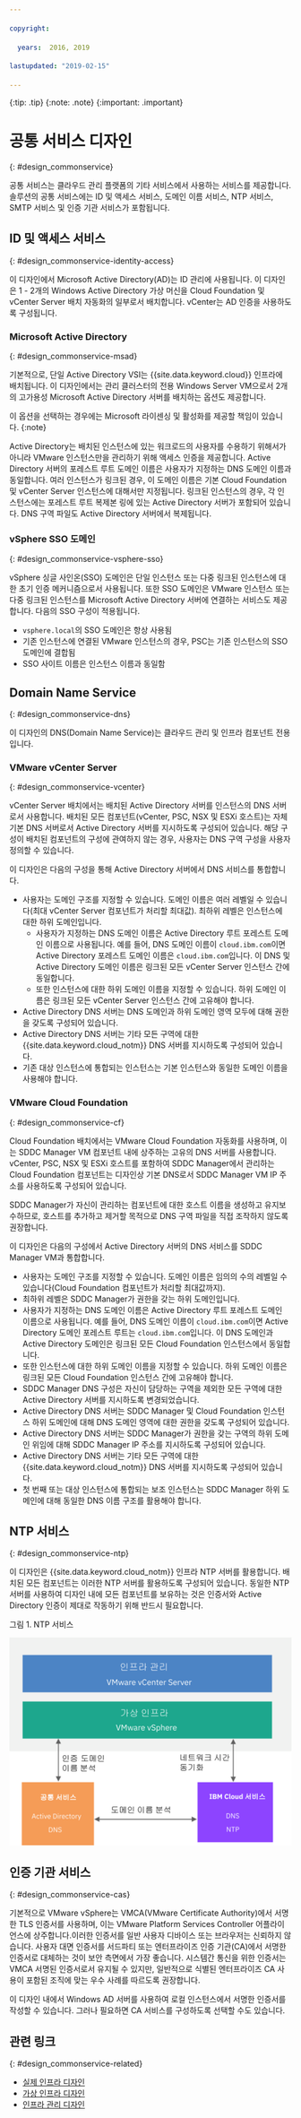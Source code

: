 ```yaml
---

copyright:

  years:  2016, 2019

lastupdated: "2019-02-15"

---
```


{:tip: .tip}
{:note: .note}
{:important: .important}

# 공통 서비스 디자인
{: #design_commonservice}

공통 서비스는 클라우드 관리 플랫폼의 기타 서비스에서 사용하는 서비스를 제공합니다. 솔루션의 공통 서비스에는 ID 및 액세스 서비스, 도메인 이름 서비스, NTP 서비스, SMTP 서비스 및 인증 기관 서비스가 포함됩니다.

## ID 및 액세스 서비스
{: #design_commonservice-identity-access}

이 디자인에서 Microsoft Active Directory(AD)는 ID 관리에 사용됩니다. 이 디자인은 1 - 2개의 Windows Active Directory 가상 머신을 Cloud Foundation 및 vCenter Server 배치 자동화의 일부로서 배치합니다. vCenter는 AD 인증을 사용하도록 구성됩니다.

### Microsoft Active Directory
{: #design_commonservice-msad}

기본적으로, 단일 Active Directory VSI는 {{site.data.keyword.cloud}} 인프라에 배치됩니다. 이 디자인에서는 관리 클러스터의 전용 Windows Server VM으로서 2개의 고가용성 Microsoft Active Directory 서버를 배치하는 옵션도 제공합니다.

이 옵션을 선택하는 경우에는 Microsoft 라이센싱 및 활성화를 제공할 책임이 있습니다.
{:note}

Active Directory는 배치된 인스턴스에 있는 워크로드의 사용자를 수용하기 위해서가 아니라 VMware 인스턴스만을 관리하기 위해 액세스 인증을 제공합니다. Active Directory 서버의 포레스트 루트 도메인 이름은 사용자가 지정하는 DNS 도메인 이름과 동일합니다. 여러 인스턴스가 링크된 경우, 이 도메인 이름은 기본 Cloud Foundation 및 vCenter Server 인스턴스에 대해서만 지정됩니다. 링크된 인스턴스의 경우, 각 인스턴스에는 포레스트 루트 복제본 링에 있는 Active Directory 서버가 포함되어 있습니다. DNS 구역 파일도 Active Directory 서버에서 복제됩니다.

### vSphere SSO 도메인
{: #design_commonservice-vsphere-sso}

vSphere 싱글 사인온(SSO) 도메인은 단일 인스턴스 또는 다중 링크된 인스턴스에 대한 초기 인증 메커니즘으로서 사용됩니다. 또한 SSO 도메인은 VMware 인스턴스 또는 다중 링크된 인스턴스를 Microsoft Active Directory 서버에 연결하는 서비스도 제공합니다. 다음의 SSO 구성이 적용됩니다.  
* `vsphere.local`의 SSO 도메인은 항상 사용됨
* 기존 인스턴스에 연결된 VMware 인스턴스의 경우, PSC는 기존 인스턴스의 SSO 도메인에 결합됨
* SSO 사이트 이름은 인스턴스 이름과 동일함

## Domain Name Service
{: #design_commonservice-dns}

이 디자인의 DNS(Domain Name Service)는 클라우드 관리 및 인프라 컴포넌트 전용입니다.

### VMware vCenter Server
{: #design_commonservice-vcenter}

vCenter Server 배치에서는 배치된 Active Directory 서버를 인스턴스의 DNS 서버로서 사용합니다. 배치된 모든 컴포넌트(vCenter, PSC, NSX 및 ESXi 호스트)는 자체 기본 DNS 서버로서 Active Directory 서버를 지시하도록 구성되어 있습니다. 해당 구성이 배치된 컴포넌트의 구성에 관여하지 않는 경우, 사용자는 DNS 구역 구성을 사용자 정의할 수 있습니다.

이 디자인은 다음의 구성을 통해 Active Directory 서버에서 DNS 서비스를 통합합니다.
* 사용자는 도메인 구조를 지정할 수 있습니다. 도메인 이름은 여러 레벨일 수 있습니다(최대 vCenter Server 컴포넌트가 처리할 최대값). 최하위 레벨은 인스턴스에 대한 하위 도메인입니다.
   * 사용자가 지정하는 DNS 도메인 이름은 Active Directory 루트 포레스트 도메인 이름으로 사용됩니다. 예를 들어, DNS 도메인 이름이 `cloud.ibm.com`이면 Active Directory 포레스트 도메인 이름은 `cloud.ibm.com`입니다. 이 DNS 및 Active Directory 도메인 이름은 링크된 모든 vCenter Server 인스턴스 간에 동일합니다.
   * 또한 인스턴스에 대한 하위 도메인 이름을 지정할 수 있습니다. 하위 도메인 이름은 링크된 모든 vCenter Server 인스턴스 간에 고유해야 합니다.
* Active Directory DNS 서버는 DNS 도메인과 하위 도메인 영역 모두에 대해 권한을 갖도록 구성되어 있습니다.
* Active Directory DNS 서버는 기타 모든 구역에 대한 {{site.data.keyword.cloud_notm}} DNS 서버를 지시하도록 구성되어 있습니다.
* 기존 대상 인스턴스에 통합되는 인스턴스는 기본 인스턴스와 동일한 도메인 이름을 사용해야 합니다.

### VMware Cloud Foundation
{: #design_commonservice-cf}

Cloud Foundation 배치에서는 VMware Cloud Foundation 자동화를 사용하며, 이는 SDDC Manager VM 컴포넌트 내에 상주하는 고유의 DNS 서버를 사용합니다. vCenter, PSC, NSX 및 ESXi 호스트를 포함하여 SDDC Manager에서 관리하는 Cloud Foundation 컴포넌트는 디자인상 기본 DNS로서 SDDC Manager VM IP 주소를 사용하도록 구성되어 있습니다.

SDDC Manager가 자신이 관리하는 컴포넌트에 대한 호스트 이름을 생성하고 유지보수하므로, 호스트를 추가하고 제거할 목적으로 DNS 구역 파일을 직접 조작하지 않도록 권장합니다.

이 디자인은 다음의 구성에서 Active Directory 서버의 DNS 서비스를 SDDC Manager VM과 통합합니다.
* 사용자는 도메인 구조를 지정할 수 있습니다. 도메인 이름은 임의의 수의 레벨일 수 있습니다(Cloud Foundation 컴포넌트가 처리할 최대값까지).
* 최하위 레벨은 SDDC Manager가 권한을 갖는 하위 도메인입니다.
* 사용자가 지정하는 DNS 도메인 이름은 Active Directory 루트 포레스트 도메인 이름으로 사용됩니다. 예를 들어, DNS 도메인 이름이 `cloud.ibm.com`이면 Active Directory 도메인 포레스트 루트는 `cloud.ibm.com`입니다. 이 DNS 도메인과 Active Directory 도메인은 링크된 모든 Cloud Foundation 인스턴스에서 동일합니다.
* 또한 인스턴스에 대한 하위 도메인 이름을 지정할 수 있습니다. 하위 도메인 이름은 링크된 모든 Cloud Foundation 인스턴스 간에 고유해야 합니다.  
* SDDC Manager DNS 구성은 자신이 담당하는 구역을 제외한 모든 구역에 대한 Active Directory 서버를 지시하도록 변경되었습니다.
* Active Directory DNS 서버는 SDDC Manager 및 Cloud Foundation 인스턴스 하위 도메인에 대해 DNS 도메인 영역에 대한 권한을 갖도록 구성되어 있습니다.
* Active Directory DNS 서버는 SDDC Manager가 권한을 갖는 구역의 하위 도메인 위임에 대해 SDDC Manager IP 주소를 지시하도록 구성되어 있습니다.
* Active Directory DNS 서버는 기타 모든 구역에 대한 {{site.data.keyword.cloud_notm}} DNS 서버를 지시하도록 구성되어 있습니다.
* 첫 번째 또는 대상 인스턴스에 통합되는 보조 인스턴스는 SDDC Manager 하위 도메인에 대해 동일한 DNS 이름 구조를 활용해야 합니다.

## NTP 서비스
{: #design_commonservice-ntp}

이 디자인은 {{site.data.keyword.cloud_notm}} 인프라 NTP 서버를 활용합니다. 배치된 모든 컴포넌트는 이러한 NTP 서버를 활용하도록 구성되어 있습니다. 동일한 NTP 서버를 사용하여 디자인 내에 모든 컴포넌트를 보유하는 것은 인증서와 Active Directory 인증이 제대로 작동하기 위해 반드시 필요합니다.

그림 1. NTP 서비스

![NTP 서비스](commonservice_ntp.svg "이 디자인에서 인스턴스의 모든 컴포넌트는 NTP 서비스를 통해 동일한 {{site.data.keyword.cloud_notm}} 인프라 NTP 서버를 사용합니다.")

## 인증 기관 서비스
{: #design_commonservice-cas}

기본적으로 VMware vSphere는 VMCA(VMware Certificate Authority)에서 서명한 TLS 인증서를 사용하며, 이는 VMware Platform Services Controller 어플라이언스에 상주합니다.이러한 인증서를 일반 사용자 디바이스 또는 브라우저는 신뢰하지 않습니다. 사용자 대면 인증서를 서드파티 또는 엔터프라이즈 인증 기관(CA)에서 서명한 인증서로 대체하는 것이 보안 측면에서 가장 좋습니다. 시스템간 통신을 위한 인증서는 VMCA 서명된 인증서로서 유지될 수 있지만, 일반적으로 식별된 엔터프라이즈 CA 사용이 포함된 조직에 맞는 우수 사례를 따르도록 권장합니다.

이 디자인 내에서 Windows AD 서버를 사용하여 로컬 인스턴스에서 서명한 인증서를 작성할 수 있습니다. 그러나 필요하면 CA 서비스를 구성하도록 선택할 수도 있습니다.

## 관련 링크
{: #design_commonservice-related}

* [실제 인프라 디자인](/docs/services/vmwaresolutions/archiref/solution?topic=vmware-solutions-design_physicalinfrastructure)
* [가상 인프라 디자인](/docs/services/vmwaresolutions/archiref/solution?topic=vmware-solutions-design_virtualinfrastructure)
* [인프라 관리 디자인](/docs/services/vmwaresolutions/archiref/solution?topic=vmware-solutions-design_infrastructuremgmt)
